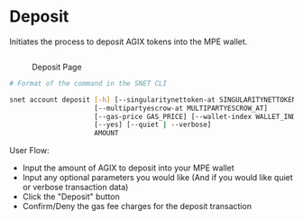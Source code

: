 # Deposit

Initiates the process to deposit AGIX tokens into the MPE wallet.

<figure><img src="../../../../../public/assets/images/products/TUI/Screenshot 2024-08-16 at 7.30.09 AM.png" alt=""><figcaption><p>Deposit Page</p></figcaption></figure>

```bash
# Format of the command in the SNET CLI

snet account deposit [-h] [--singularitynettoken-at SINGULARITYNETTOKEN_AT]
                     [--multipartyescrow-at MULTIPARTYESCROW_AT]
                     [--gas-price GAS_PRICE] [--wallet-index WALLET_INDEX]
                     [--yes] [--quiet | --verbose]
                     AMOUNT
```

User Flow:

* Input the amount of AGIX to deposit into your MPE wallet
* Input any optional parameters you would like (And if you would like quiet or verbose transaction data)
* Click the "Deposit" button
* Confirm/Deny the gas fee charges for the deposit transaction
